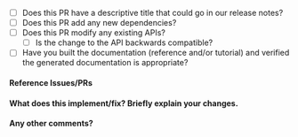 <!--
Thanks for contributing a pull request!
-->
- [ ] Does this PR have a descriptive title that could go in our release notes?
- [ ] Does this PR add any new dependencies?
- [ ] Does this PR modify any existing APIs?
   - [ ] Is the change to the API backwards compatible?
- [ ] Have you built the documentation (reference and/or tutorial) and verified the generated documentation is appropriate?

#### Reference Issues/PRs
<!--
Example: Fixes #1234. See also #3456.
Please use keywords (e.g., Fixes) to create link to the issues or pull requests
you resolved, so that they will automatically be closed when your pull request
is merged. See https://github.com/blog/1506-closing-issues-via-pull-requests
-->

#### What does this implement/fix? Briefly explain your changes.

#### Any other comments?
